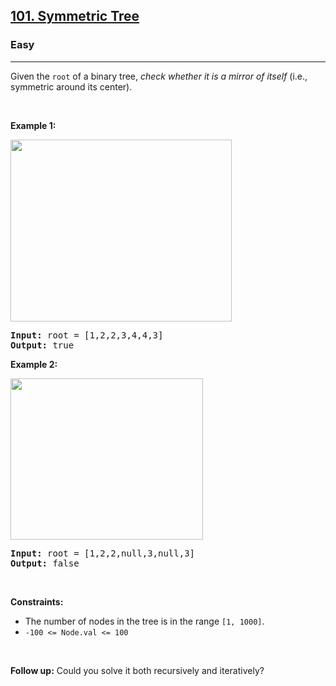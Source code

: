 <h2><a href="https://leetcode.com/problems/symmetric-tree/">101. Symmetric Tree</a></h2><h3>Easy</h3><hr><div element-id="1018"><p element-id="1017">Given the <code element-id="1016">root</code> of a binary tree, <em element-id="1015">check whether it is a mirror of itself</em> (i.e., symmetric around its center).</p>

<p element-id="1014">&nbsp;</p>
<p element-id="1013"><strong class="example" element-id="1012">Example 1:</strong></p>
<img alt="" src="https://assets.leetcode.com/uploads/2021/02/19/symtree1.jpg" style="width: 354px; height: 291px;" element-id="1011">
<pre element-id="1010"><strong element-id="1009">Input:</strong> root = [1,2,2,3,4,4,3]
<strong element-id="1008">Output:</strong> true
</pre>

<p element-id="1007"><strong class="example" element-id="1006">Example 2:</strong></p>
<img alt="" src="https://assets.leetcode.com/uploads/2021/02/19/symtree2.jpg" style="width: 308px; height: 258px;" element-id="1005">
<pre element-id="1004"><strong element-id="1003">Input:</strong> root = [1,2,2,null,3,null,3]
<strong element-id="1002">Output:</strong> false
</pre>

<p element-id="1001">&nbsp;</p>
<p element-id="1000"><strong element-id="999">Constraints:</strong></p>

<ul element-id="998">
	<li element-id="997">The number of nodes in the tree is in the range <code element-id="996">[1, 1000]</code>.</li>
	<li element-id="995"><code element-id="994">-100 &lt;= Node.val &lt;= 100</code></li>
</ul>

<p element-id="993">&nbsp;</p>
<strong element-id="992">Follow up:</strong> Could you solve it both recursively and iteratively?</div>